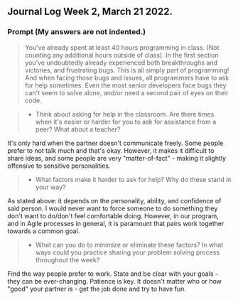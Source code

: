 ## Journal Log Week 2, March 21 2022.

### Prompt (My answers are not indented.)
> You've already spent at least 40 hours programming in class. (Not counting any additional hours outside of class). In the first section you've undoubtedly already experienced both breakthroughs and victories, and frustrating bugs. This is all simply part of programming! And when facing those bugs and issues, all programmers have to ask for help sometimes. Even the most senior developers face bugs they can't seem to solve alone, and/or need a second pair of eyes on their code.

>- Think about asking for help in the classroom. Are there times when it's easier or harder for you to ask for assistance from a peer? What about a teacher?

It's only hard when the partner doesn't communicate freely. Some people prefer to not talk much and that's okay. However, it makes it difficult to share ideas, and some people are very "matter-of-fact" - making it slightly offensive to sensitive personalities.

>- What factors make it harder to ask for help? Why do these stand in your way?

As stated above: it depends on the personality, ability, and confidence of said person. I would never want to force someone to do something they don't want to do/don't feel comfortable doing. However, in our program, and in Agile processes in general, it is paramount that pairs work together towards a common goal.

>- What can you do to minimize or eliminate these factors? In what ways could you practice sharing your problem solving process throughout the week?

Find the way people prefer to work. State and be clear with your goals - they can be ever-changing. Patience is key. It doesn't matter who or how "good" your partner is - get the job done and try to have fun.


